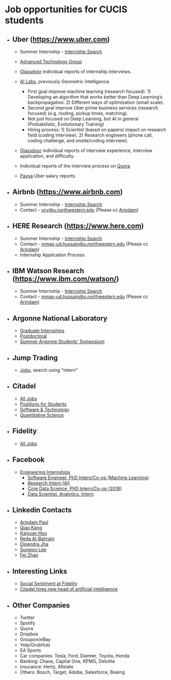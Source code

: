 # Job opportunities for CUCIS students
- ## Uber (https://www.uber.com)
  - Summer Internship - [Internship Search](https://www.uber.com/careers/list/?city=all&country=all&keywords=%23univrecruiting&subteam=all&team=all)
  - [Advanced Technology Group](https://www.uber.com/info/atg/)

  - [Glassdoor](https://www.glassdoor.com/Interview/Uber-Intern-Interview-Questions-EI_IE575263.0,4_KO5,11.htm) individual reports of internship interviews.

  - [AI Labs](https://www.uber.com/info/ailabs/), previously Geometric Intelligence.

    - First goal improve machine learning (research focused). 1) Developing an algorithm that works better than Deep Learning’s backpropagation. 2) Different ways of optimization (small scale).
    - Second goal improve Uber prime business services (research focused) (e.g. routing, pickup times, matching).
    - Not just focused on Deep Learning, but AI in general (Probabilistic, Evolutionary Training)
    - Hiring process: 1) Scientist (based on papers) impact on research field (coding interview). 2) Research engineers (phone call, coding challenge, and onsite/coding interview).


  - [Glassdoor](https://www.glassdoor.com/Interview/Uber-Software-Engineer-Interview-Questions-EI_IE575263.0,4_KO5,22.htm) individual reports of interview experience, interview application, and difficulty.

  - Individual reports of the interview process on [Quora](https://www.quora.com/What-is-the-engineer-hiring-process-like-at-Uber)

  - [Paysa](https://www.paysa.com/salaries/uber) Uber salary reports.

- ## Airbnb (https://www.airbnb.com)
  - Summer Internship - [Internship Search](https://www.airbnb.com/careers/university)
  - Contact - vcy@u.northwestern.edu (Please cc [Arindam](mailto:arindam.paul@eecs.northwestern.edu))

- ## HERE Research (https://www.here.com)
    - Summer Internship - [Internship Search](https://www.linkedin.com/company-beta/3237134/)
    - Contact - mmas-ud.hussain@u.northwestern.edu (Please cc [Arindam](mailto:arindam.paul@eecs.northwestern.edu))
    - Internship Application Process

- ## IBM Watson Research (https://www.ibm.com/watson/)
    - Summer Internship - [Internship Search](https://researchweb.watson.ibm.com/interns/internhiring.shtml/)
    - Contact - mmas-ud.hussain@u.northwestern.edu (Please cc [Arindam](mailto:arindam.paul@eecs.northwestern.edu))

- ## Argonne National Laboratory
  - [Graduate Internships](http://www.anl.gov/education/graduates)
  - [Postdoctoral](http://www.anl.gov/careers/apply-job/postdoctoral-applicants)
  - [Summer Argonne Students' Symposium](http://www.mcs.anl.gov/research/LANS/events/listn/previous.php)

- ## Jump Trading
  - [Jobs](http://www.jumptrading.com/jobs.html), search using "intern"

- ## Citadel
  - [All Jobs](https://www.citadel.com/careers/open-positions/)
  - [Positions for Students](https://www.citadel.com/careers/open-positions/positions-for-students/)
  - [Software & Technology](https://www.citadel.com/careers/open-positions/software-technology/)
  - [Quantitative Science](https://www.citadel.com/careers/open-positions/quantitative-research/)

- ## Fidelity
  - [All Jobs](https://jobs.fidelity.com/apply-now/search-jobs.html)

- ## Facebook
  - [Engineering Internships](https://www.facebook.com/careers/university/internships/engineering)
    - [Software Engineer, PhD Intern/Co-op (Machine Learning)](https://www.facebook.com/careers/jobs/a0I1200000LT7EUEA1/)
    - [Research Intern (AI)](https://www.facebook.com/careers/jobs/a0I1200000LT6fpEAD/)
    - [Core Data Science, PhD Intern/Co-op (2018)](https://www.facebook.com/careers/jobs/a0I1200000LTJpdEAH/)
    - [Data Scientist, Analytics, Intern](https://www.facebook.com/careers/jobs/a0I1200000LT6x8EAD/)
    

- ## Linkedin Contacts
  - [Arindam Paul](https://www.linkedin.com/in/arndmpaul/)
  - [Qiao Kang](https://www.linkedin.com/in/qiao-kang-nu)
  - [Kaiyuan Hou](https://www.linkedin.com/in/kaiyuan-hou-87955292/)
  - [Reda Al-Bahrani](https://www.linkedin.com/in/redaalbahrani/)
  - [Dipendra Jha](https://www.linkedin.com/in/dipendra009/)
  - [Sunwoo Lee](https://www.linkedin.com/in/sunwoo-lee-90a7308a/)
  - [Fei Zhao](https://www.linkedin.com/in/fei-zhao-530141113/)

- ## Interesting Links
    - [Social Sentiment at Fidelity](https://www.fidelity.com/learning-center/tools-demos/research-tools/social-sentiment-research-video)
    - [Citadel hires new head of artificial intelligence](https://jobs.fidelity.com/apply-now/search-jobs.html)

- ## Other Companies
    - Twitter
    - Spotify
    - Quora
    - Dropbox
    - Groupon/eBay
    - Yelp/GrubHub
    - EA Sports
    - Car companies: Tesla, Ford, Daimler, Toyota, Honda
    - Banking: Chase, Capital One, KPMG, Deloitte
    - Insurance: Hertz, Allstate
    - Others: Bosch, Target, Adobe, Salesforce, Boeing
